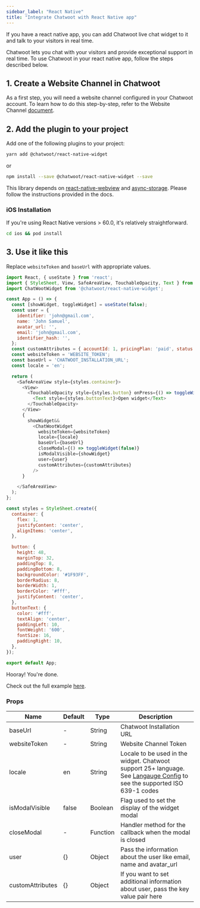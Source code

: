 ```yaml
---
sidebar_label: "React Native"
title: "Integrate Chatwoot with React Native app"
---
```


If you have a react native app, you can add Chatwoot live chat widget to it and talk to your visitors in real time. 

Chatwoot lets you chat with your visitors and provide exceptional support in real time. To use Chatwoot in your react native app, follow the steps described below.

## 1. Create a Website Channel in Chatwoot

As a first step, you will need a website channel configured in your Chatwoot account. To learn how to do this step-by-step, refer to the Website Channel [document]([url](https://www.chatwoot.com/docs/product/channels/live-chat/create-website-channel/)).

## 2. Add the plugin to your project

Add one of the following plugins to your project:

```bash
yarn add @chatwoot/react-native-widget
```

or

```bash
npm install --save @chatwoot/react-native-widget --save
```

This library depends on [react-native-webview](https://www.npmjs.com/package/react-native-webview) and [async-storage](https://github.com/react-native-async-storage/async-storage). Please follow the instructions provided in the docs.

### iOS Installation

If you're using React Native versions > 60.0, it's relatively straightforward.

```sh
cd ios && pod install
```

## 3. Use it like this

Replace `websiteToken` and `baseUrl` with appropriate values.

```js
import React, { useState } from 'react';
import { StyleSheet, View, SafeAreaView, TouchableOpacity, Text } from 'react-native';
import ChatWootWidget from '@chatwoot/react-native-widget';

const App = () => {
  const [showWidget, toggleWidget] = useState(false);
  const user = {
    identifier: 'john@gmail.com',
    name: 'John Samuel',
    avatar_url: '',
    email: 'john@gmail.com',
    identifier_hash: '',
  };
  const customAttributes = { accountId: 1, pricingPlan: 'paid', status: 'active' };
  const websiteToken = 'WEBSITE_TOKEN';
  const baseUrl = 'CHATWOOT_INSTALLATION_URL';
  const locale = 'en';

  return (
    <SafeAreaView style={styles.container}>
      <View>
        <TouchableOpacity style={styles.button} onPress={() => toggleWidget(true)}>
          <Text style={styles.buttonText}>Open widget</Text>
        </TouchableOpacity>
      </View>
      {
        showWidget&&
          <ChatWootWidget
            websiteToken={websiteToken}
            locale={locale}
            baseUrl={baseUrl}
            closeModal={() => toggleWidget(false)}
            isModalVisible={showWidget}
            user={user}
            customAttributes={customAttributes}
          />
      }

    </SafeAreaView>
  );
};

const styles = StyleSheet.create({
  container: {
    flex: 1,
    justifyContent: 'center',
    alignItems: 'center',
  },

  button: {
    height: 48,
    marginTop: 32,
    paddingTop: 8,
    paddingBottom: 8,
    backgroundColor: '#1F93FF',
    borderRadius: 8,
    borderWidth: 1,
    borderColor: '#fff',
    justifyContent: 'center',
  },
  buttonText: {
    color: '#fff',
    textAlign: 'center',
    paddingLeft: 10,
    fontWeight: '600',
    fontSize: 16,
    paddingRight: 10,
  },
});

export default App;
```

Hooray! You're done.

Check out the full example [here](https://github.com/chatwoot/chatwoot-react-native-widget/tree/develop/examples).

### Props

| Name | Default | Type | Description |
| -- | -- | -- | -- |
| baseUrl | - | String | Chatwoot Installation URL |
| websiteToken | - | String | Website Channel Token |
| locale | en | String | Locale to be used in the widget. Chatwoot support 25+ language. See [Langauge Config](https://github.com/chatwoot/chatwoot/blob/develop/config/initializers/languages.rb) to see the supported ISO 639-1 codes |
| isModalVisible | false | Boolean | Flag used to set the display of the widget modal |
| closeModal | - | Function | Handler method for the callback when the modal is closed |
| user | {} | Object | Pass the information about the user like email, name and avatar_url |
| customAttributes | {} | Object | If you want to set additional information about user, pass the key value pair here |
